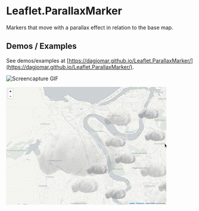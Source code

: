 # Leaflet.ParallaxMarker

Markers that move with a parallax effect in relation to the base map.


## Demos / Examples
See demos/examples at [https://dagjomar.github.io/Leaflet.ParallaxMarker/](https://dagjomar.github.io/Leaflet.ParallaxMarker/).


![Screencapture GIF](examples/leaflet.parallaxmarker.demo.floatinglabels.gif)

![Screencapture GIF](examples/leaflet-parallaxmarker-demo-clouds-small.gif)